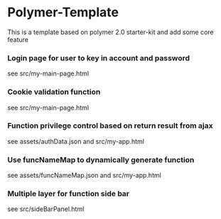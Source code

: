 # Polymer-Template
This is a template based on polymer 2.0 starter-kit and add some core feature

### Login page for user to key in account and password

see src/my-main-page.html

### Cookie validation function

see src/my-main-page.html

### Function privilege control based on return result from ajax

see assets/authData.json and src/my-app.html

### Use funcNameMap to dynamically generate function

see assets/funcNameMap.json and src/my-app.html

### Multiple layer for function side bar

see src/sideBarPanel.html